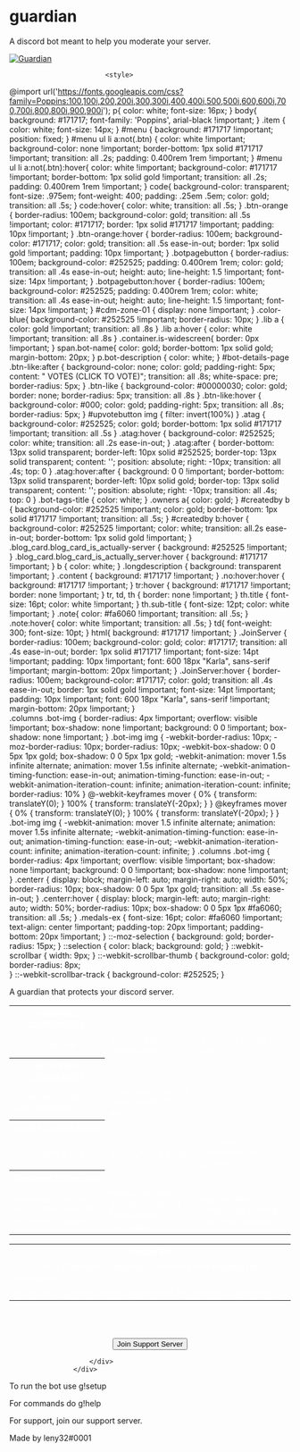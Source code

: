 # guardian
A discord bot meant to help you moderate your server.

<a href="https://discordbots.org/bot/549302771510280203" >
  <img src="https://discordbots.org/api/widget/549302771510280203.svg" alt="Guardian" />
</a>

<div class="longdescription">
						<div class="content">
							
							<style>
  @import url('https://fonts.googleapis.com/css?family=Poppins:100,100i,200,200i,300,300i,400,400i,500,500i,600,600i,700,700i,800,800i,900,900i');
    p{
    	color: white;
  		font-size: 16px;
    }
    body{ 
    	background: #171717; 
    	font-family: 'Poppins', arial-black !important; 
    }
    .item {
    	color: white;
    	font-size: 14px;
    }
    #menu { 
    	background: #171717 !important; 
    	position: fixed; 
    }
    #menu ul li a:not(.btn) {
    	color: white !important;
    	background-color: none !important;
    	border-bottom: 1px solid #171717 !important;
    	transition: all .2s;
  		padding: 0.400rem 1rem !important;
    }
    #menu ul li a:not(.btn):hover{
    	color: white !important;
    	background-color: #171717 !important;
    	border-bottom: 1px solid gold !important;
    	transition: all .2s;
  		padding: 0.400rem 1rem !important;
    }
    code{ 
    	background-color: transparent;
    	font-size: .975em;
    	font-weight: 400;
    	padding: .25em .5em;
    	color: gold;
    	transition: all .5s;
    }
    code:hover{
    	color: white;
  		transition: all .5s;
    }
    .btn-orange {
  		border-radius: 100em;
    	background-color: gold;
  		transition: all .5s !important;
    	color: #171717;
    	border: 1px solid #171717 !important;
  		padding: 10px !important;
  	}
    .btn-orange:hover {
  		border-radius: 100em;
    	background-color: #171717;
    	color: gold;
    	transition: all .5s ease-in-out;
    	border: 1px solid gold !important;
  		padding: 10px !important;
    }
    .botpagebutton {
  		border-radius: 100em;
    	background-color: #252525;
  		padding: 0.400rem 1rem;
    	color: gold;
    	transition: all .4s ease-in-out;
  		height: auto;
  		line-height: 1.5 !important;
  		font-size: 14px !important;
    }
    .botpagebutton:hover {
  		border-radius: 100em;
    	background-color: #252525;
  		padding: 0.400rem 1rem;
    	color: white;
    	transition: all .4s ease-in-out;
  		height: auto;
  		line-height: 1.5 !important;
  		font-size: 14px !important;
    }
    #cdm-zone-01 { 
  		display: none !important; 
  	}
  	.color-blue{
  		background-color: #252525 !important;
  		border-radius: 10px;
    }
    .lib a { 
    	color: gold !important;
    	transition: all .8s
    }
    .lib a:hover { 
    	color: white !important;
    	transition: all .8s
    }
    .container.is-widescreen{ 
  		border: 0px !important; 
  	} 
    span.bot-name{ 
    	color: gold; 
    	border-bottom: 1px solid gold; 
    	margin-bottom: 20px;
   	}
    p.bot-description { color: white; }
    #bot-details-page .btn-like:after {
    	background-color: none;
    	color: gold;
    	padding-right: 5px;
    	content: " VOTES (CLICK TO VOTE)";
    	transition: all .8s;
    	white-space: pre;
    	border-radius: 5px;
    }
    .btn-like {
    	background-color: #00000030;
    	color: gold;
    	border: none;
    	border-radius: 5px;
    	transition: all .8s
    }
    .btn-like:hover {
    	background-color: #000;
    	color: gold;
    	padding-right: 5px;
    	transition: all .8s;
    	border-radius: 5px;
    }
    #upvotebutton img { 
    	filter: invert(100%) 
    }
    .atag {
    	background-color: #252525;
    	color: gold;
    	border-bottom: 1px solid #171717 !important;
    	transition: all .5s
    }
    .atag:hover {
    	background-color: #252525;
    	color: white;
    	transition: all .2s ease-in-out;
    }
  	.atag:after {
    	border-bottom: 13px solid transparent;
    	border-left: 10px solid #252525;
    	border-top: 13px solid transparent;
    	content: '';
    	position: absolute;
    	right: -10px;
    	transition: all .4s;
    	top: 0
	}
	.atag:hover:after {
    	background: 0 0 !important;
    	border-bottom: 13px solid transparent;
    	border-left: 10px solid gold;
    	border-top: 13px solid transparent;
    	content: '';
    	position: absolute;
    	right: -10px;
    	transition: all .4s;
    	top: 0
	}
    .bot-tags-title {
    	color: white;
    }
    .owners a{
    	color: gold;
    }
    #createdby b {
    	background-color: #252525 !important;
    	color: gold;
    	border-bottom: 1px solid #171717 !important;
    	transition: all .5s;
    }
    #createdby b:hover {
    	background-color: #252525 !important;
    	color: white;
    	transition: all.2s ease-in-out;
    	border-bottom: 1px solid gold !important;
    }
    .blog_card.blog_card_is_actually-server {
    	background: #252525 !important;
    }
    .blog_card.blog_card_is_actually_server:hover {
    	background: #171717 !important;
    }
    b {
    	color: white;
    }
    .longdescription { 
    	background: transparent !important;
    }
    .content { 
    	background: #171717 !important;
    }
    .no:hover:hover { 
    	background: #171717 !important;
    }
  	tr:hover {
  		background: #171717 !important;
  		border: none !important;
  	}
  	tr, td, th {
  		border: none !important;
  	}
  	th.title {
  		font-size: 16pt;
  		color: white !important;
  	}
  	th.sub-title {
  		font-size: 12pt;
  		color: white !important;
  	}
  	.note{
  		color: #fa6060 !important;
  		transition: all .5s;
  	}
  	.note:hover{
  		color: white !important;
    	transition: all .5s;
  	}
  	td{
  		font-weight: 300;
  		font-size: 10pt;
  	}
    html{
    	background: #171717 !important;
    }
  	.JoinServer {
  		border-radius: 100em;
    	background-color: gold;
    	color: #171717;
  		transition: all .4s ease-in-out;
    	border: 1px solid #171717 !important;
  		font-size: 14pt !important;
  		padding: 10px !important;
  		font: 600 18px "Karla", sans-serif !important;
  		margin-bottom: 20px !important;
  	}
    .JoinServer:hover {
  		border-radius: 100em;
    	background-color: #171717;
    	color: gold;
    	transition: all .4s ease-in-out;
    	border: 1px solid gold !important;
  		font-size: 14pt !important;
  		padding: 10px !important;
		font: 600 18px "Karla", sans-serif !important;
  		margin-bottom: 20px !important;
    }	
    .columns .bot-img { 
    	border-radius: 4px !important;
    	overflow: visible !important;
    	box-shadow: none !important;
    	background: 0 0 !important;
    	box-shadow: none !important;
    }
    .bot-img img {
    	-webkit-border-radius: 10px;
    	-moz-border-radius: 10px;
    	border-radius: 10px;
    	-webkit-box-shadow: 0 0 5px 1px gold;
    	box-shadow: 0 0 5px 1px gold;
    	-webkit-animation: mover 1.5s infinite alternate;
    	animation: mover 1.5s infinite alternate;
    	-webkit-animation-timing-function: ease-in-out;
   		animation-timing-function: ease-in-out;
    	-webkit-animation-iteration-count: infinite;
    	animation-iteration-count: infinite;
    	border-radius: 10%
  	}
  	@-webkit-keyframes mover {
  		0% { 
  			transform: translateY(0); 
  		}
  		100% { 
  			transform: translateY(-20px); 
  		}
  	}
  	@keyframes mover {
  		0% { 
  			transform: translateY(0); 
  		}
  		100% { 
  			transform: translateY(-20px); 
  		}
    }
    .bot-img img {
    	-webkit-animation: mover 1.5 infinite alternate;
    	animation: mover 1.5s infinite alternate;
    	-webkit-animation-timing-function: ease-in-out;
    	animation-timing-function: ease-in-out;
    	-webkit-animation-iteration-count: infinite;
    	animation-iteration-count: infinite;
  	}
  	.columns .bot-img { 
    	border-radius: 4px !important;
    	overflow: visible !important;
    	box-shadow: none !important;
    	background: 0 0 !important;
    	box-shadow: none !important;
    }
  	.centerr {
  		display: block;
  		margin-left: auto;
  		margin-right: auto;
 		width: 50%;
    	border-radius: 10px;
    	box-shadow: 0 0 5px 1px gold;
  		transition: all .5s ease-in-out;
	}
  	.centerr:hover {
  		display: block;
  		margin-left: auto;
  		margin-right: auto;
 		width: 50%;
    	border-radius: 10px;
    	box-shadow: 0 0 5px 1px #fa6060;
  		transition: all .5s;
	}
  	.medals-ex {
  		font-size: 16pt;
  		color: #fa6060 !important;
  		text-align: center !important;
  		padding-top: 20px !important;
  		padding-bottom: 20px !important;
  	}
    ::-moz-selection {
    	background: gold;
    	border-radius: 15px;
    }
    ::selection {
  		color: black;
    	background: gold;
    }
    ::webkit-scrollbar {
    	width: 9px;
    }
    ::-webkit-scrollbar-thumb {
    	background-color: gold;
    	border-radius: 8px;  
    }
    ::-webkit-scrollbar-track {
    	background-color: #252525;
    }
</style>

<p>A guardian that protects your discord server.</p>
<table style="border:0;color:white;">
  <tbody>
    <tr class="no-hover">
      <th class="title">GENERAL COMMANDS</th>
  	</tr>
  	<tr>
      	<td><code>g!help</code> Bot Info</td>
      	<td><code>g!setup</code> Bot Commands</td>
      	<td><code>g!upvote</code> Sends bot link</td>
    </tr>
    <tr class="no-hover">
      <th class="title">PLAYER'S COMMANDS</th>
    </tr>
    <tr>
      	<td><code>g!checkme</code> Show your warnings</td>
      	<td><code>g!getname [userid]</code> Show name of userid</td>
    </tr>
    <tr>
       <th class="title">STAFF COMMANDS</th>
    </tr>
    <tr>
      	<td><code>g!ban</code> Bans a user</td>
      	<td><code>g!kick</code> Kicks a user</td>
      <td><code>For more commands</code>Issue g!help</td>
    </tr>
    <tr class="no-hover">
      <th class="title">Features &amp; Specials</th>
    </tr>
    <tr>
      	<td><code class="note">Advanced Logging</code> We've designed an advanced logging</td>
      	<td><code class="note">Moderation</code> We've got lots of useful Moderation commands</td>
      	<td><code class="note">Updates</code> We're constantly putting out new updates</td>
    </tr>
</tbody></table>
<table style="border:0;color:white;">
  <tbody>
    <tr class="no-hover">
      <th class="title">UPDATES</th>
  	</tr>
    <tr>
      <td><code class="note">01-03-2019</code> Changes in logging, removed some logging for errortesting</td>
    </tr>
    <tr>
      <td><code class="note">01-03-2019</code> Updated more logging and moderation commands</td>
    </tr>
</tbody></table>
<br>
<br>
<br>
<div style="text-align:center">
  <a target="_blank" onclick="trackCampaignWebClick('', 'description');" rel="nofollow" href="https://discord.gg/WYNpfbc">
    <button class="JoinServer">Join Support Server</button>
  </a></div>
							
						</div>
					</div>

To run the bot use g!setup

For commands do g!help

For support, join our support server.

Made by leny32#0001
